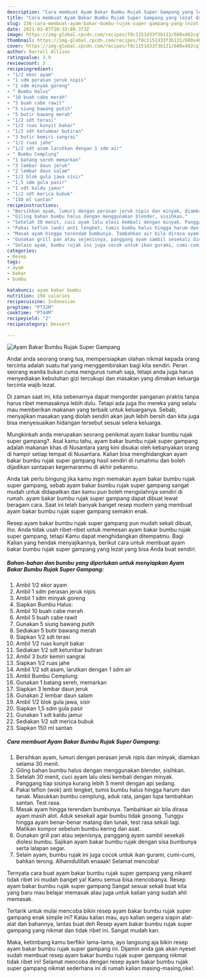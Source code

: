 ```yaml
---
description: "Cara membuat Ayam Bakar Bumbu Rujak Super Gampang yang lezat dan Mudah Dibuat"
title: "Cara membuat Ayam Bakar Bumbu Rujak Super Gampang yang lezat dan Mudah Dibuat"
slug: 236-cara-membuat-ayam-bakar-bumbu-rujak-super-gampang-yang-lezat-dan-mudah-dibuat
date: 2021-03-07T10:33:09.373Z
image: https://img-global.cpcdn.com/recipes/f8c1151d33f3b131/680x482cq70/ayam-bakar-bumbu-rujak-super-gampang-foto-resep-utama.jpg
thumbnail: https://img-global.cpcdn.com/recipes/f8c1151d33f3b131/680x482cq70/ayam-bakar-bumbu-rujak-super-gampang-foto-resep-utama.jpg
cover: https://img-global.cpcdn.com/recipes/f8c1151d33f3b131/680x482cq70/ayam-bakar-bumbu-rujak-super-gampang-foto-resep-utama.jpg
author: Darrell Allison
ratingvalue: 3.9
reviewcount: 3
recipeingredient:
- "1/2 ekor ayam"
- "1 sdm perasan jeruk nipis"
- "1 sdm minyak goreng"
- " Bumbu Halus"
- "10 buah cabe merah"
- "5 buah cabe rawit"
- "5 siung bawang putih"
- "5 butir bawang merah"
- "1/2 sdt terasi"
- "1/2 ruas kunyit bakar"
- "1/2 sdt ketumbar butiran"
- "3 butir kemiri sangrai"
- "1/2 ruas jahe"
- "1/2 sdt asam larutkan dengan 1 sdm air"
- " Bumbu Cemplung"
- "1 batang sereh memarkan"
- "3 lembar daun jeruk"
- "2 lembar daun salam"
- "1/2 blok gula jawa sisir"
- "1,5 sdm gula pasir"
- "1 sdt kaldu jamur"
- "1/2 sdt merica bubuk"
- "150 ml santan"
recipeinstructions:
- "Bersihkan ayam, lumuri dengan perasan jeruk nipis dan minyak, diamkan selama 30 menit."
- "Giling bahan bumbu halus dengan menggunakan blender, sisihkan."
- "Setelah 30 menit, cuci ayam lalu olesi kembali dengan minyak. Panggang tiap sisinya kurang lebih 5 menit dengan api sedang."
- "Pakai teflon (wok) anti lengket, tumis bumbu halus hingga harum dan tanak. Masukkan bumbu cemplung, aduk rata, jangan lupa tambahkan santan. Test rasa."
- "Masak ayam hingga terendam bumbunya. Tambahkan air bila dirasa ayam masih alot. Aduk sesekali agar bumbu tidak gosong. Tunggu hingga ayam benar-benar matang dan lunak, test rasa sekali lagi. Matikan kompor sebelum bumbu kering dan asat."
- "Gunakan grill pan atau sejenisnya, panggang ayam sambil sesekali diolesi bumbu. Sajikan ayam bakar bumbu rujak dengan sisa bumbunya serta lalapan segar."
- "Selain ayam, bumbu rujak ini juga cocok untuk ikan gurami, cumi-cumi, bahkan terong. Alhamdulillah enaaak! Selamat mencoba!"
categories:
- Resep
tags:
- ayam
- bakar
- bumbu

katakunci: ayam bakar bumbu 
nutrition: 194 calories
recipecuisine: Indonesian
preptime: "PT32M"
cooktime: "PT44M"
recipeyield: "2"
recipecategory: Dessert

---
```



![Ayam Bakar Bumbu Rujak Super Gampang](https://img-global.cpcdn.com/recipes/f8c1151d33f3b131/680x482cq70/ayam-bakar-bumbu-rujak-super-gampang-foto-resep-utama.jpg)

Andai anda seorang orang tua, mempersiapkan olahan nikmat kepada orang tercinta adalah suatu hal yang menggembirakan bagi kita sendiri. Peran seorang  wanita bukan cuma mengurus rumah saja, tetapi anda juga harus menyediakan kebutuhan gizi tercukupi dan masakan yang dimakan keluarga tercinta wajib lezat.

Di zaman  saat ini, kita sebenarnya dapat mengorder panganan praktis tanpa harus ribet memasaknya lebih dulu. Tetapi ada juga lho mereka yang selalu mau memberikan makanan yang terbaik untuk keluarganya. Sebab, menyajikan masakan yang diolah sendiri akan jauh lebih bersih dan kita juga bisa menyesuaikan hidangan tersebut sesuai selera keluarga. 



Mungkinkah anda merupakan seorang penikmat ayam bakar bumbu rujak super gampang?. Asal kamu tahu, ayam bakar bumbu rujak super gampang adalah makanan khas di Nusantara yang kini disukai oleh kebanyakan orang di hampir setiap tempat di Nusantara. Kalian bisa menghidangkan ayam bakar bumbu rujak super gampang hasil sendiri di rumahmu dan boleh dijadikan santapan kegemaranmu di akhir pekanmu.

Anda tak perlu bingung jika kamu ingin memakan ayam bakar bumbu rujak super gampang, sebab ayam bakar bumbu rujak super gampang sangat mudah untuk didapatkan dan kamu pun boleh mengolahnya sendiri di rumah. ayam bakar bumbu rujak super gampang dapat dibuat lewat beragam cara. Saat ini telah banyak banget resep modern yang membuat ayam bakar bumbu rujak super gampang semakin enak.

Resep ayam bakar bumbu rujak super gampang pun mudah sekali dibuat, lho. Anda tidak usah ribet-ribet untuk memesan ayam bakar bumbu rujak super gampang, tetapi Kamu dapat menghidangkan ditempatmu. Bagi Kalian yang hendak menyajikannya, berikut cara untuk membuat ayam bakar bumbu rujak super gampang yang lezat yang bisa Anda buat sendiri.

<!--inarticleads1-->

##### Bahan-bahan dan bumbu yang diperlukan untuk menyiapkan Ayam Bakar Bumbu Rujak Super Gampang:

1. Ambil 1/2 ekor ayam
1. Ambil 1 sdm perasan jeruk nipis
1. Ambil 1 sdm minyak goreng
1. Siapkan  Bumbu Halus:
1. Ambil 10 buah cabe merah
1. Ambil 5 buah cabe rawit
1. Gunakan 5 siung bawang putih
1. Sediakan 5 butir bawang merah
1. Siapkan 1/2 sdt terasi
1. Ambil 1/2 ruas kunyit bakar
1. Sediakan 1/2 sdt ketumbar butiran
1. Ambil 3 butir kemiri sangrai
1. Siapkan 1/2 ruas jahe
1. Ambil 1/2 sdt asam, larutkan dengan 1 sdm air
1. Ambil  Bumbu Cemplung:
1. Gunakan 1 batang sereh, memarkan
1. Siapkan 3 lembar daun jeruk
1. Gunakan 2 lembar daun salam
1. Ambil 1/2 blok gula jawa, sisir
1. Siapkan 1,5 sdm gula pasir
1. Gunakan 1 sdt kaldu jamur
1. Sediakan 1/2 sdt merica bubuk
1. Siapkan 150 ml santan




<!--inarticleads2-->

##### Cara membuat Ayam Bakar Bumbu Rujak Super Gampang:

1. Bersihkan ayam, lumuri dengan perasan jeruk nipis dan minyak, diamkan selama 30 menit.
1. Giling bahan bumbu halus dengan menggunakan blender, sisihkan.
1. Setelah 30 menit, cuci ayam lalu olesi kembali dengan minyak. Panggang tiap sisinya kurang lebih 5 menit dengan api sedang.
1. Pakai teflon (wok) anti lengket, tumis bumbu halus hingga harum dan tanak. Masukkan bumbu cemplung, aduk rata, jangan lupa tambahkan santan. Test rasa.
1. Masak ayam hingga terendam bumbunya. Tambahkan air bila dirasa ayam masih alot. Aduk sesekali agar bumbu tidak gosong. Tunggu hingga ayam benar-benar matang dan lunak, test rasa sekali lagi. Matikan kompor sebelum bumbu kering dan asat.
1. Gunakan grill pan atau sejenisnya, panggang ayam sambil sesekali diolesi bumbu. Sajikan ayam bakar bumbu rujak dengan sisa bumbunya serta lalapan segar.
1. Selain ayam, bumbu rujak ini juga cocok untuk ikan gurami, cumi-cumi, bahkan terong. Alhamdulillah enaaak! Selamat mencoba!




Ternyata cara buat ayam bakar bumbu rujak super gampang yang nikamt tidak ribet ini mudah banget ya! Kamu semua bisa mencobanya. Resep ayam bakar bumbu rujak super gampang Sangat sesuai sekali buat kita yang baru mau belajar memasak atau juga untuk kalian yang sudah ahli memasak.

Tertarik untuk mulai mencoba bikin resep ayam bakar bumbu rujak super gampang enak simple ini? Kalau kalian mau, ayo kalian segera siapin alat-alat dan bahannya, lantas buat deh Resep ayam bakar bumbu rujak super gampang yang nikmat dan tidak ribet ini. Sangat mudah kan. 

Maka, ketimbang kamu berfikir lama-lama, ayo langsung aja bikin resep ayam bakar bumbu rujak super gampang ini. Dijamin anda gak akan nyesel sudah membuat resep ayam bakar bumbu rujak super gampang nikmat tidak ribet ini! Selamat mencoba dengan resep ayam bakar bumbu rujak super gampang nikmat sederhana ini di rumah kalian masing-masing,oke!.

